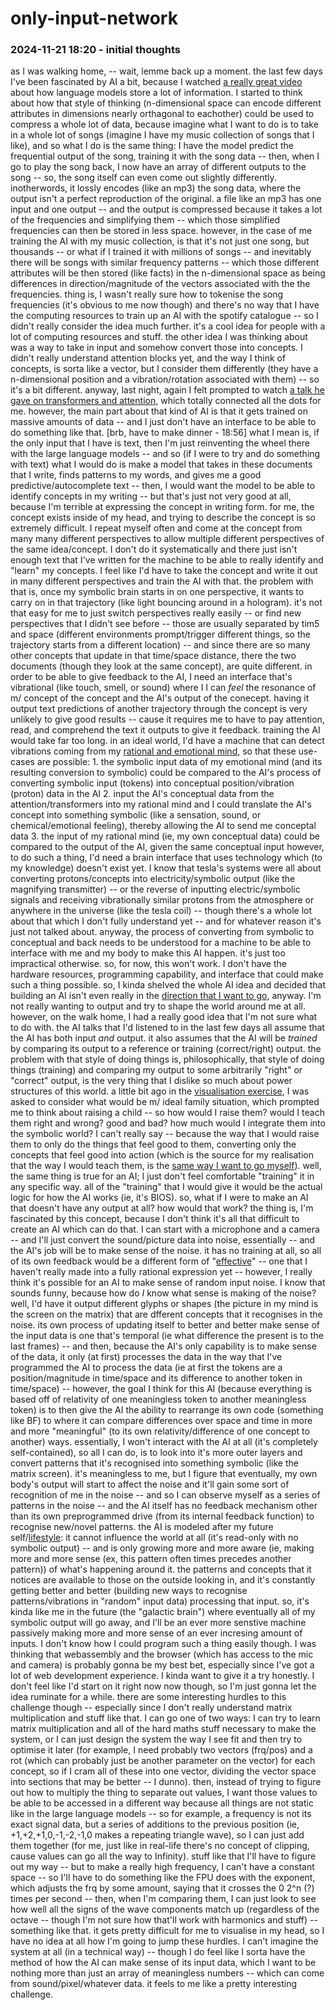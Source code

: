 # only-input-network

### 2024-11-21 18:20 - initial thoughts

as I was walking home, -- wait, lemme back up a moment. the last few days I've been fascinated by AI a bit, because I watched [a really great video](https://www.youtube.com/watch?v=9-Jl0dxWQs8) about how language models store a lot of information. I started to think about how that style of thinking (n-dimensional space can encode different attributes in dimensions nearly orthagonal to eachother) could be used to compress a whole lot of data, because imagine what I want to do is to take in a whole lot of songs (imagine I have my music collection of songs that I like), and so what I do is the same thing: I have the model predict the frequential output of the song, training it with the song data -- then, when I go to play the song back, I now have an array of different outputs to the song -- so, the song itself can even come out slightly differently. inotherwords, it lossly encodes (like an mp3) the song data, where the output isn't a perfect reproduction of the original. a file like an mp3 has one input and one output -- and the output is compressed because it takes a lot of the frequencies and simplifying them -- which those simplified frequencies can then be stored in less space. however, in the case of me training the AI with my music collection, is that it's not just one song, but thousands -- or what if I trained it with millions of songs -- and inevitably there will be songs with similar frequency patterns -- which those different attributes will be then stored (like facts) in the n-dimensional space as being differences in direction/magnitude of the vectors associated with the the frequencies. thing is, I wasn't really sure how to tokenise the song frequencies (it's obvious to me now though) and there's no way that I have the computing resources to train up an AI with the spotify catalogue -- so I didn't really consider the idea much further. it's a cool idea for people with a lot of computing resources and stuff.
the other idea I was thinking about was a way to take in input and somehow convert those into concepts. I didn't really understand attention blocks yet, and the way I think of concepts, is sorta like a vector, but I consider them differently (they have a n-dimensional position and a vibration/rotation associated with them) -- so it's a bit different. anyway, last night, again I felt prompted to watch [a talk he gave on transformers and attention](https://www.youtube.com/watch?v=KJtZARuO3JY), which totally connected all the dots for me. however, the main part about that kind of AI is that it gets trained on massive amounts of data -- and I just don't have an interface to be able to do something like that. [brb, have to make dinner - 18:56] what I mean is, if the only input that I have is text, then I'm just reinventing the wheel there with the large language models -- and so (if I were to try and do something with text) what I would do is make a model that takes in these documents that I write, finds patterns to my words, and gives me a good predictive/autocomplete text -- then, I would want the model to be able to identify concepts in my writing -- but that's just not very good at all, because I'm terrible at expressing the concept in writing form. for me, the concept exists inside of my head, and trying to describe the concept is so extremely difficult. I repeat myself often and come at the concept from many many different perspectives to allow multiple different perspectives of the same idea/concept. I don't do it systematically and there just isn't enough text that I've written for the machine to be able to really identify and "learn" my concepts. I feel like I'd have to take the concept and write it out in many different perspectives and train the AI with that. the problem with that is, once my symbolic brain starts in on one perspective, it wants to carry on in that trajectory (like light bouncing around in a hologram). it's not that easy for me to just switch perspectives really easily -- or find new perspectives that I didn't see before -- those are usually separated by tim5 and space (different environments prompt/trigger different things, so the trajectory starts from a different location) -- and since there are so many other concepts that update in that time/space distance, there the two documents (though they look at the same concept), are quite different. in order to be able to give feedback to the AI, I need an interface that's vibrational (like touch, smell, or sound) where I I can *feel* the resonance of m/ concept of the concept and the AI's output of the conecept. having it output text predictions of another trajectory through the concept is very unlikely to give good results -- cause it requires me to have to pay attention, read, and comprehend the text it outputs to give it feedback. training the AI would take far too long.
	in an ideal world, I'd have a machine that can detect vibrations coming from my [rational and emotional mind](/dbt/thoughts.md#2024-11-11-2355---rational-mind-emotional-mind-and-wise-mind), so that these use-cases are possible:
	1. the symbolic input data of my emotional mind (and its resulting conversion to symbolic) could be compared to the AI's process of converting symbolic input (tokens) into conceptual position/vibration (proton) data in the AI
	2. input the AI's conceptual data from the attention/transformers into my rational mind and I could translate the AI's concept into something symbolic (like a sensation, sound, or chemical/emotional feeling), thereby allowing the AI to send me conceptal data
	3. the input of my rational mind (ie, my own conceptual data) could be compared to the output of the AI, given the same conceptual input
however, to do such a thing, I'd need a brain interface that uses technology which (to my knowledge) doesn't exist yet. I know that tesla's systems were all about converting protons/concepts into electricity/symbolic output (like the magnifying transmitter) -- or the reverse of inputting electric/symbolic signals and receiving vibrationally similar protons from the atmosphere or anywhere in the universe (like the tesla coil) -- though there's a whole lot about that which I don't fully understand yet -- and for whatever reason it's just not talked about. anyway, the process of converting from symbolic to conceptual and back needs to be understood for a machine to be able to interface with me and my body to make this AI happen. it's just too impractical otherwise. so, for now, this won't work. I don't have the hardware resources, programming capability, and interface that could make such a thing possible.
so, I kinda shelved the whole AI idea and decided that building an AI isn't even really in the [direction that I want to go](/bladblog.md#2024-11-19-2136---a-new-lifestyle), anyway. I'm not really wanting to output and try to shape the world around me at all.
however, on the walk home, I had a really good idea that I'm not sure what to do with. the AI talks that I'd listened to in the last few days all assume that the AI has both input *and* output. it also assumes that the AI will be *trained* by comparing its output to a reference or training (correct/right) output. the problem with that style of doing things is, philosophically, that style of doing things (training) and comparing my output to some arbitrarily "right" or "correct" output, is the very thing that I dislike so much about power structures of this world. a little bit ago in the [visualisation exercise](/visualisation-discussion.md#2024-11-10-2249---initial-thoughts), I was asked to consider what would be m/ ideal family situation, which prompted me to think about raising a child -- so how would I raise them? would I teach them right and wrong? good and bad? how much would I integrate them into the symbolic world? I can't really say -- because the way that I would raise them to only do the things that feel good to them, converting only the concepts that feel good into action (which is the source for my realisation that the way I would teach them, is the [same way I want to go myself](/bladblog.md#2024-11-19-2136---a-new-lifestyle)). well, the same thing is true for an AI; I just don't feel comfortable "training" it in any specific way. all of the "training" that I would give it would be the actual logic for how the AI works (ie, it's BIOS). so, what if I were to make an AI that doesn't have any output at all? how would that work?
the thing is, I'm fascinated by this concept, because I don't think it's all that difficult to create an AI which can do that. I can start with a microphone and a camera -- and I'll just convert the sound/picture data into noise, essentially -- and the AI's job will be to make sense of the noise. it has no training at all, so all of its own feedback would be a different form of "[effective](/dbt/thoughts.md#2024-11-20-1822---effective-part-one)" -- one that I haven't really made into a fully rational expression yet -- however, I really think it's possible for an AI to make sense of random input noise. I know that sounds funny, because how do *I* know what sense is making of the noise? well, I'd have it output different glyphs or shapes (the picture in my mind is the screen on the matrix) that are dfferent concepts that it recognises in the noise. its own process of updating itself to better and better make sense of the input data is one that's temporal (ie what difference the present is to the last frames) -- and then, because the AI's only capability is to make sense of the data, it only (at first) processes the data in the way that I've programmed the AI to process the data (ie at first the tokens are a position/magnitude in time/space and its difference to another token in time/space) -- however, the goal I think for this AI (because everything is based off of relativity of one meaningless token to another meaningless token) is to then give the AI the ability to rearrange its own code (something like BF) to where it can compare differences over space and time in more and more "meaningful" (to its own relativity/difference of one concept to another) ways.
essentially, I won't interact with the AI at all (it's completely self-contained), so all I can do, is to look into it's more outer layers and convert patterns that it's recognised into something symbolic (like the matrix screen). it's meaningless to me, but I figure that eventually, my own body's output will start to affect the noise and it'll gain some sort of recognition of me in the noise -- and so I can observe myself as a series of patterns in the noise -- and the AI itself has no feedback mechanism other than its own preprogrammed drive (from its internal feedback function) to recognise new/novel patterns.
the AI is modeled after my future self/[lifestyle](/bladblog.md#2024-11-19-2136---a-new-lifestyle): it cannot influence the world at all (it's read-only with no symbolic output) -- and is only growing more and more aware (ie, making more and more sense (ex, this pattern often times precedes another pattern)) of what's happening around it. the patterns and concepts that it notices are available to those on the outside looking in, and it's constantly getting better and better (building new ways to recognise patterns/vibrations in "random" input data) processing that input. so, it's kinda like me in the future (the "galactic brain") where eventually all of my symbolic output will go away, and I'll be an ever more senstive machine passively making more and more sense of an ever incresing amount of inputs.
	I don't know how I could program such a thing easily though. I was thinking that webassembly and the browser (which has access to the mic and camera) is probably gonna be my best bet, especially since I've got a lot of web development experience. I kinda want to give it a try honestly. I don't feel like I'd start on it right now now though, so I'm just gonna let the idea ruminate for a while.
there are some interesting hurdles to this challenge though -- especially since I don't really understand matrix multiplication and stuff like that. I can go one of two ways: I can try to learn matrix multiplication and all of the hard maths stuff necessary to make the system, or I can just design the system the way I see fit and then try to optimise it later (for example, I need probably two vectors (frq/pos) and a rot (which can probably just be another parameter on the vector) for each concept, so if I cram all of these into one vector, dividing the vector space into sections that may be better -- I dunno). then, instead of trying to figure out how to multiply the thing to separate out values, I want those values to be able to be accessed in a different way because all things are not static like in the large language models -- so for example, a frequency is not its exact signal data, but a series of additions to the previous position (ie, +1,+2,+1,0,-1,-2,-1,0 makes a repeating triangle wave), so I can just add them together (for me, just like in real-life there's no concept of clipping, cause values can go all the way to Infinity). stuff like that I'll have to figure out my way -- but to make a really high frequency, I can't have a constant space -- so I'll have to do something like the FPU does with the exponent, which adjusts the frq by some amount, saying that it crosses the 0 2^n (?) times per second -- then, when I'm comparing them, I can just look to see how well all the signs of the wave components match up (regardless of the octave -- though I'm not sure how that'll work with harmonics and stuff) -- something like that. it gets pretty difficult for me to visualise in my head, so I have no idea at all how I'm going to jump these hurdles. I can't imagine the system at all (in a technical way) -- though I do feel like I sorta have the method of how the AI can make sense of its input data, which I want to be nothing more than just an array of meaningless numbers -- which can come from sound/pixel/whatever data. it feels to me like a pretty interesting challenge.
